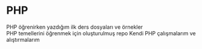 # PHP
PHP öğrenirken yazdığım ilk ders dosyaları ve örnekler  
PHP temellerini öğrenmek için oluşturulmuş repo 
Kendi PHP çalışmalarım ve alıştırmalarım
